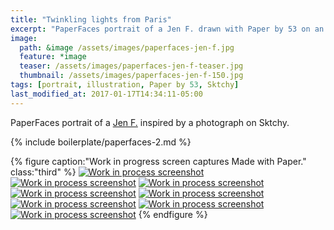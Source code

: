 ```yaml
---
title: "Twinkling lights from Paris"
excerpt: "PaperFaces portrait of a Jen F. drawn with Paper by 53 on an iPad."
image: 
  path: &image /assets/images/paperfaces-jen-f.jpg 
  feature: *image
  teaser: /assets/images/paperfaces-jen-f-teaser.jpg
  thumbnail: /assets/images/paperfaces-jen-f-150.jpg
tags: [portrait, illustration, Paper by 53, Sktchy]
last_modified_at: 2017-01-17T14:34:11-05:00
---
```


PaperFaces portrait of a [Jen F.](http://sktchy.com/wvVXMH) inspired by a photograph on Sktchy.

{% include boilerplate/paperfaces-2.md %}

{% figure caption:"Work in progress screen captures Made with Paper." class:"third" %}
[![Work in process screenshot](/assets/images/paperfaces-jen-f-process-1-600.jpg)](/assets/images/paperfaces-jen-f-process-1-lg.jpg)
[![Work in process screenshot](/assets/images/paperfaces-jen-f-process-2-600.jpg)](/assets/images/paperfaces-jen-f-process-2-lg.jpg)
[![Work in process screenshot](/assets/images/paperfaces-jen-f-process-3-600.jpg)](/assets/images/paperfaces-jen-f-process-3-lg.jpg)
[![Work in process screenshot](/assets/images/paperfaces-jen-f-process-4-600.jpg)](/assets/images/paperfaces-jen-f-process-4-lg.jpg)
[![Work in process screenshot](/assets/images/paperfaces-jen-f-process-5-600.jpg)](/assets/images/paperfaces-jen-f-process-5-lg.jpg)
[![Work in process screenshot](/assets/images/paperfaces-jen-f-process-6-600.jpg)](/assets/images/paperfaces-jen-f-process-6-lg.jpg)
[![Work in process screenshot](/assets/images/paperfaces-jen-f-process-7-600.jpg)](/assets/images/paperfaces-jen-f-process-7-lg.jpg)
[![Work in process screenshot](/assets/images/paperfaces-jen-f-process-8-600.jpg)](/assets/images/paperfaces-jen-f-process-8-lg.jpg)
{% endfigure %}
